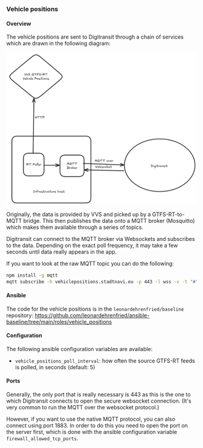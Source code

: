 ### Vehicle positions

#### Overview

The vehicle positions are sent to Digitransit through a chain of services which are drawn in the following
diagram:

![vehicle positions diagram](vehicle-positions.png)

Originally, the data is provided by VVS and picked up by a GTFS-RT-to-MQTT bridge. This then
publishes the data onto a MQTT broker (Mosquitto) which makes them available through a series
of topics.

Digitransit can connect to the MQTT broker via Websockets and subscribes to the data. Depending
on the exact poll frequency, it may take a few seconds until data really appears in the app.

If you want to look at the raw MQTT topic you can do the following:

```sh
npm install -g mqtt
mqtt subscribe -h vehiclepositions.stadtnavi.eu -p 443 -l wss -v -t "#" -i my-client
```

#### Ansible

The code for the vehicle positions is in the `leonardehrenfried/baseline` repository: https://github.com/leonardehrenfried/ansible-baseline/tree/main/roles/vehicle_positions

#### Configuration

The following ansible configuration variables are available:

- `vehicle_positions_poll_interval`: how often the source GTFS-RT feeds is polled, in seconds (default: 5)

#### Ports

Generally, the only port that is really necessary is 443 as this is the one to which Digitransit
connects to open the secure websocket connection. (It's very common to run the MQTT over the websocket
protocol.)

However, if you want to use the native MQTT protocol, you can also connect using port 1883. In order
to do this you need to open the port on the server first, which is done with the ansible configuration 
variable `firewall_allowed_tcp_ports`.
